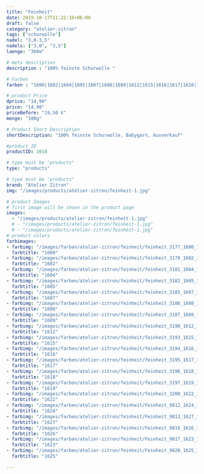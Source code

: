 ```yaml
---
title: "Feinheit"
date: 2019-10-17T11:22:16+06:00
draft: false
category: "atelier-zitron"
tags: ["schurwolle"]	
nadel: "3,0-3,5" 
nadels: ["3,0", "3,5"] 
laenge: "360m"	

# meta description
description : "100% feinste Schurwolle "

# Farben
farben : "1600|1602|1604|1605|1607|1608|1609|1612|1615|1616|1617|1618|1619|1622|1624|1627|1626|1623|1625"

# product Price
dprice: "14,90"
price: "14.90"
priceBefore: "19,50 €"
menge: "100g"

# Product Short Description
shortDescription: "100% feinste Schurwolle, Babygarn, Ausverkauf"

#product ID
productID: 1018

# type must be "products"
type: "products"

# type must be "products"
brand: "Atelier Zitron"
img: "/images/products/atelier-zitron/feinheit-1.jpg"   

# product Images
# first image will be shown in the product page
images:
  - "/images/products/atelier-zitron/feinheit-1.jpg"
  # - "/images/products/atelier-zitron/feinheit-1.jpg"
  # - "/images/products/atelier-zitron/feinheit-1.jpg"
# product colors
farbimages:
- farbimg: "/images/farben/atelier-zitron/feinheit/feinheit_3177_1600_1.jpg"	
  farbtitle: "1600"
- farbimg: "/images/farben/atelier-zitron/feinheit/feinheit_3179_1602_1.jpg"	
  farbtitle: "1602"
- farbimg: "/images/farben/atelier-zitron/feinheit/feinheit_3181_1604_1.jpg"	
  farbtitle: "1604"
- farbimg: "/images/farben/atelier-zitron/feinheit/feinheit_3182_1605_1.jpg"	
  farbtitle: "1605"
- farbimg: "/images/farben/atelier-zitron/feinheit/feinheit_3185_1607_1.jpg"	
  farbtitle: "1607"
- farbimg: "/images/farben/atelier-zitron/feinheit/feinheit_3186_1608_1.jpg"	
  farbtitle: "1608"
- farbimg: "/images/farben/atelier-zitron/feinheit/feinheit_3187_1609_1.jpg"	
  farbtitle: "1609"
- farbimg: "/images/farben/atelier-zitron/feinheit/feinheit_3190_1612_1.jpg"	
  farbtitle: "1612"
- farbimg: "/images/farben/atelier-zitron/feinheit/feinheit_3193_1615_1.jpg"	
  farbtitle: "1615"
- farbimg: "/images/farben/atelier-zitron/feinheit/feinheit_3194_1616_1.jpg"	
  farbtitle: "1616"
- farbimg: "/images/farben/atelier-zitron/feinheit/feinheit_3195_1617_1.jpg"	
  farbtitle: "1617"
- farbimg: "/images/farben/atelier-zitron/feinheit/feinheit_3196_1618_1.jpg"	
  farbtitle: "1618"
- farbimg: "/images/farben/atelier-zitron/feinheit/feinheit_3197_1619_1.jpg"	
  farbtitle: "1619"
- farbimg: "/images/farben/atelier-zitron/feinheit/feinheit_3200_1622_1.jpg"	
  farbtitle: "1622"
- farbimg: "/images/farben/atelier-zitron/feinheit/Feinheit_9812_1624_1.jpg"	
  farbtitle: "1624"
- farbimg: "/images/farben/atelier-zitron/feinheit/Feinheit_9813_1627_1.jpg"	
  farbtitle: "1627"
- farbimg: "/images/farben/atelier-zitron/feinheit/Feinheit_9816_1626_1.jpg"	
  farbtitle: "1626"
- farbimg: "/images/farben/atelier-zitron/feinheit/Feinheit_9817_1623_1.jpg"	
  farbtitle: "1623"
- farbimg: "/images/farben/atelier-zitron/feinheit/Feinheit_9820_1625_1.jpg"	
  farbtitle: "1625"

---
```



